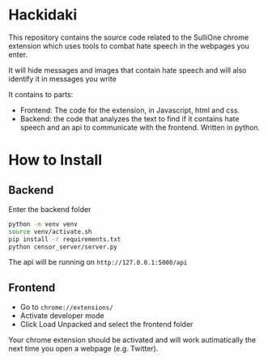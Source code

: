 # Hackidaki
This repository contains the source code related to the SulliOne chrome extension
which uses tools to combat hate speech in the webpages you enter.

It will hide messages and images that contain hate speech and will also identify it in messages you write

It contains to parts:
 + Frontend: The code for the extension, in Javascript, html and css.
 + Backend: the code that analyzes the text to find if it contains hate speech
   and an api to communicate with the frontend. Written in python.


# How to Install

## Backend
Enter the backend folder
``` sh
python -m venv venv
source venv/activate.sh
pip install -r requirements.txt
python censor_server/server.py
```

The api will be running on ```http://127.0.0.1:5000/api```

## Frontend

 + Go to ```chrome://extensions/```
 + Activate developer mode
 + Click Load Unpacked and select the frontend folder
 
 Your chrome extension should be activated and will work autimatically the next
 time you open a webpage (e.g. Twitter). 


